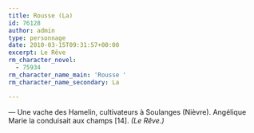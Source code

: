```yaml
---
title: Rousse (La)
id: 76128
author: admin
type: personnage
date: 2010-03-15T09:31:57+00:00
excerpt: Le Rêve
rm_character_novel:
  - 75934
rm_character_name_main: 'Rousse '
rm_character_name_secondary: La

---
```

— Une vache des Hamelin, cultivateurs à Soulanges (Nièvre). Angélique Marie la conduisait aux champs [14]. _(Le Rêve.)_
